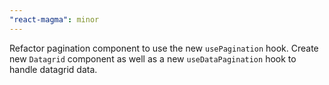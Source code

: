 ```yaml
---
"react-magma": minor
---
```


Refactor pagination component to use the new `usePagination` hook.
Create new `Datagrid` component as well as a new `useDataPagination` hook to handle datagrid data.
